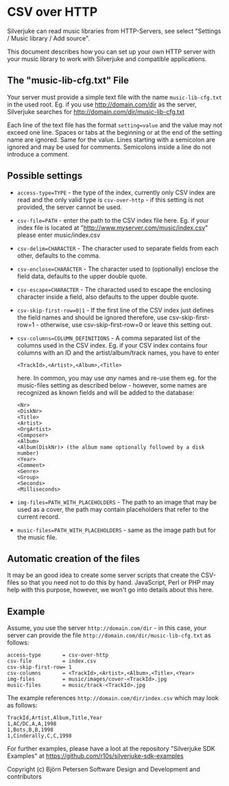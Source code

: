 CSV over HTTP
================================================================================

Silverjuke can read music libraries from HTTP-Servers, see select "Settings /
Music library / Add source".

This document describes how you can set up your own HTTP server with your
music library to work with Silverjuke and compatible applications.


The "music-lib-cfg.txt" File
--------------------------------------------------------------------------------

Your server must provide a simple text file with the name `music-lib-cfg.txt` in
the used root. Eg. if you use http://domain.com/dir as the server, Silverjuke
searches for http://domain.com/dir/music-lib-cfg.txt 

Each line of the text file has the format `setting=value` and the value may not
exceed one line. Spaces or tabs at the beginning or at the end of the setting
name are ignored. Same for the value.  Lines starting with a semicolon are
ignored and may be used for comments. Semicolons inside a line do not introduce
a comment.


Possible settings
--------------------------------------------------------------------------------

- `access-type=TYPE` - the type of the index, currently only CSV index are
  read and the only valid type is `csv-over-http` - if this setting is not
  provided, the server cannot be used.
  
- `csv-file=PATH` - enter the path to the CSV index file here. Eg. if your
  index file is located at "http://www.myserver.com/music/index.csv" please
  enter music/index.csv
  
- `csv-delim=CHARACTER` - The character used to separate fields from each
  other, defaults to the comma.
  
- `csv-enclose=CHARACTER` - The character used to (optionally) enclose the
  field data, defaults to the upper double quote.
  
- `csv-escape=CHARACTER` - The characted used to escape the enclosing
  character inside a field, also defaults to the upper double quote.
  
- `csv-skip-first-row=0|1` - If the first line of the CSV index just defines the
  field names and should be ignored therefore, use csv-skip-first-row=1 -
  otherwise, use csv-skip-first-row=0 or leave this setting out.
  
- `csv-columns=COLUMN_DEFINITIONS` - A comma separated list of the columns used
  in the CSV index. Eg. if your CSV index contains four columns with an ID and
  the artist/album/track names, you have to enter

      <TrackId>,<Artist>,<Album>,<Title>

  here. In common, you may use _any_ names and re-use them eg. for the music-files
  setting as described below - however, some names are recognized as known
  fields and will be added to the database:

      <Nr>
      <DiskNr>
      <Title>
      <Artist>
      <OrgArtist>
      <Composer>
      <Album>
      <Album(DiskNr)> (the album name optionally followed by a disk number)
      <Year>
      <Comment>
      <Genre>
      <Group>
      <Seconds>
      <Milliseconds>

- `img-files=PATH_WITH_PLACEHOLDERS` - The path to an image that may be used as
  a cover, the path may contain placeholders that refer to the current record.
  
- `music-files=PATH_WITH_PLACEHOLDERS` - same as the image path but for the
  music file.


Automatic creation of the files
--------------------------------------------------------------------------------

It may be an good idea to create some server scripts that create the CSV-files
so that you need not to do this by hand.  JavaScript, Perl or PHP may help with
this purpose, however, we won't go into details about this here.


Example
--------------------------------------------------------------------------------

Assume, you use the server `http://domain.com/dir` - in this case, your server 
can provide the file `http://domain.com/dir/music-lib-cfg.txt` as follows:

    access-type       = csv-over-http
    csv-file          = index.csv
    csv-skip-first-row= 1
    csv-columns       = <TrackId>,<Artist>,<Album>,<Title>,<Year>
    img-files         = music/images/cover-<TrackId>.jpg
    music-files       = music/track-<TrackId>.jpg
    
The example references `http://domain.com/dir/index.csv` which may look as
follows:

    TrackId,Artist,Album,Title,Year
    1,AC/DC,A,A,1998
    1,Bots,B,B,1998
    1,Cinderally,C,C,1998

For further examples, please have a loot at the repository "Silverjuke SDK
Examples" at https://github.com/r10s/silverjuke-sdk-examples


Copyright (c) Björn Petersen Software Design and Development and contributors

